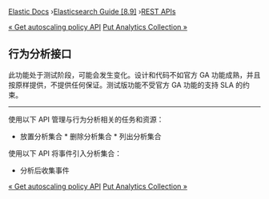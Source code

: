 

[Elastic Docs](/guide/) ›[Elasticsearch Guide [8.9]](index.md) ›[REST
APIs](rest-apis.md)

[« Get autoscaling policy API](autoscaling-get-autoscaling-policy.md) [Put
Analytics Collection »](put-analytics-collection.md)

## 行为分析接口

此功能处于测试阶段，可能会发生变化。设计和代码不如官方 GA 功能成熟，并且按原样提供，不提供任何保证。测试版功能不受官方 GA 功能的支持 SLA 的约束。

* * *

使用以下 API 管理与行为分析相关的任务和资源：

* 放置分析集合 * 删除分析集合 * 列出分析集合

使用以下 API 将事件引入分析集合：

* 分析后收集事件

[« Get autoscaling policy API](autoscaling-get-autoscaling-policy.md) [Put
Analytics Collection »](put-analytics-collection.md)
